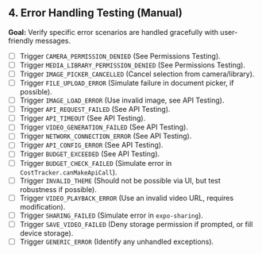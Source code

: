 ## 4. Error Handling Testing (Manual)

**Goal:** Verify specific error scenarios are handled gracefully with user-friendly messages.

- [ ] Trigger `CAMERA_PERMISSION_DENIED` (See Permissions Testing).
- [ ] Trigger `MEDIA_LIBRARY_PERMISSION_DENIED` (See Permissions Testing).
- [ ] Trigger `IMAGE_PICKER_CANCELLED` (Cancel selection from camera/library).
- [ ] Trigger `FILE_UPLOAD_ERROR` (Simulate failure in document picker, if possible).
- [ ] Trigger `IMAGE_LOAD_ERROR` (Use invalid image, see API Testing).
- [ ] Trigger `API_REQUEST_FAILED` (See API Testing).
- [ ] Trigger `API_TIMEOUT` (See API Testing).
- [ ] Trigger `VIDEO_GENERATION_FAILED` (See API Testing).
- [ ] Trigger `NETWORK_CONNECTION_ERROR` (See API Testing).
- [ ] Trigger `API_CONFIG_ERROR` (See API Testing).
- [ ] Trigger `BUDGET_EXCEEDED` (See API Testing).
- [ ] Trigger `BUDGET_CHECK_FAILED` (Simulate error in `CostTracker.canMakeApiCall`).
- [ ] Trigger `INVALID_THEME` (Should not be possible via UI, but test robustness if possible).
- [ ] Trigger `VIDEO_PLAYBACK_ERROR` (Use an invalid video URL, requires modification).
- [ ] Trigger `SHARING_FAILED` (Simulate error in `expo-sharing`).
- [ ] Trigger `SAVE_VIDEO_FAILED` (Deny storage permission if prompted, or fill device storage).
- [ ] Trigger `GENERIC_ERROR` (Identify any unhandled exceptions). 
